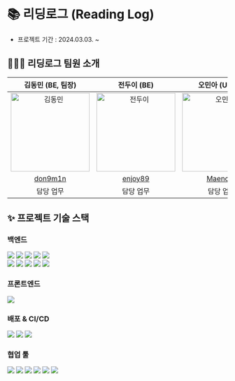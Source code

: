 # 📚 리딩로그 (Reading Log)

<!-- 
- `[프로젝트 대표 사진 추가]` 
- `[프로젝트 소개 추가]`
-->

- 프로젝트 기간 : 2024.03.03. ~


## 💁🏻‍♂️ 리딩로그 팀원 소개 


| 김동민 (BE, 팀장) | 전두이 (BE) | 오민아 (UI/UX) | 도은 (FE)| 상미 (FE) |
| :---: | :---: | :---: | :---: | :---: |
| <img alt="김동민" src="https://github.com/TRIP-Side-Project/.github/assets/110151638/020fb74d-6711-48e8-aa51-10b5774b8209" height="180" width="180"> | <img alt="전두이" src="https://github.com/TRIP-Side-Project/.github/assets/110151638/8768e032-d4c0-4e9e-9299-02883018b057" height="180" width="180"> | <img alt="오민아" src="https://github.com/TRIP-Side-Project/.github/assets/110151638/71a51dd2-e140-4323-ba08-86cdabbf7ff8" height="180" width="180"> | <img alt="도은" src="https://github.com/TRIP-Side-Project/.github/assets/110151638/47922fd5-410e-4ba8-a9da-4737393d8640" height="180" width="180"> | <img alt="상미" src="https://github.com/TRIP-Side-Project/.github/assets/110151638/858b28a5-ee93-486c-a13f-1d70abdffab5" height="180" width="180"> |
| [don9m1n](https://github.com/don9m1n) | [enjoy89](https://github.com/enjoy89)  | [Maencoli](https://github.com/Maencoli) | [nemobim](https://github.com/nemobim) | [sangmee123](https://github.com/sangmee123) |
| 담당 업무 | 담당 업무 | 담당 업무 | 담당 업무 | 담당 업무 |


## ✨ 프로젝트 기술 스택
### 백엔드
<div>
  <img src="https://img.shields.io/badge/Java-FF9E0F?style=for-the-badge&logo=Java&logoColor=white">
  <img src="https://img.shields.io/badge/gradle-02303A?style=for-the-badge&logo=gradle&logoColor=white">
  <img src="https://img.shields.io/badge/Spring Boot-6DB33F?style=for-the-badge&logo=Spring Boot&logoColor=white">
  <img src="https://img.shields.io/badge/Spring Security-6DB33F?style=for-the-badge&logo=Spring Security&logoColor=white">
  <img src="https://img.shields.io/badge/Spring Data JPA-20336B?style=for-the-badge&logo=spring&logoColor=white">
</div>
<div>
  <img src="https://img.shields.io/badge/docker-2496ED?style=for-the-badge&logo=docker&logoColor=white">
  <img src="https://img.shields.io/badge/MySQL-4479A1?style=for-the-badge&logo=MySQL&logoColor=white"> 
  <img src="https://img.shields.io/badge/Redis-DC382D?style=for-the-badge&logo=redis&logoColor=white">
  <img src="https://img.shields.io/badge/amazon rds-527FFF?style=for-the-badge&logo=amazonrds&logoColor=white">
  <img src="https://img.shields.io/badge/amazon s3-569A31?style=for-the-badge&logo=amazons3&logoColor=white">
</div>

### 프론트엔드
<div>
  <img src="https://img.shields.io/badge/react-61DAFB?style=for-the-badge&logo=react&logoColor=white">
</div>

### 배포 & CI/CD
<div>
  <img src="https://img.shields.io/badge/amazon aws-232F3E?style=for-the-badge&logo=amazonaws&logoColor=white">
  <img src="https://img.shields.io/badge/amazon route53-8C4FFF?style=for-the-badge&logo=amazonroute53&logoColor=white">
  <img src="https://img.shields.io/badge/github actions-2088FF?style=for-the-badge&logo=githubactions&logoColor=white">
</div>

### 협업 툴
<div>
  <img src="https://img.shields.io/badge/git-F05032?style=for-the-badge&logo=git&logoColor=white">
  <img src="https://img.shields.io/badge/github-181717?style=for-the-badge&logo=github&logoColor=white">
  <img src="https://img.shields.io/badge/gitbook-BBDDE5?style=for-the-badge&logo=gitbook&logoColor=black">
  <img src="https://img.shields.io/badge/figma-F24E1E?style=for-the-badge&logo=figma&logoColor=white">
  <img src="https://img.shields.io/badge/discord-5865F2?style=for-the-badge&logo=discord&logoColor=white">
  <img src="https://img.shields.io/badge/notion-000000?style=for-the-badge&logo=notion&logoColor=white">
</div>





